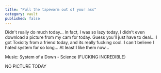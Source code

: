 ```yaml
---
title: "Pull the tapeworm out of your ass"
category: vault
published: false
---
```


Didn't really do much today... In fact, I was so lazy today, I didn't even
download a picture from my cam for today. Guess you'll just have to deal... I
got Toxicity from a friend today, and its really fucking cool. I can't believe
I hated system for so long... At least I like them now...

Music: System of a Down - Science (FUCKING INCREDIBLE)

NO PICTURE TODAY
